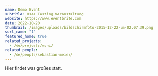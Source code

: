 ```yaml
---
name: Demo Event
subtitle: User Testing Veranstaltung
website: https://www.eventbrite.com
date: 2022-10-20
thumbnail: /images/uploads/bildschirmfoto-2015-12-22-um-02.07.39.png
sort_name: "1"
featured_home: true
related_projects:
  - /de/projects/msni/
related_people:
  - /de/people/sebastian-meier/
---
```

Hier findet was großes statt.